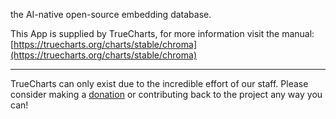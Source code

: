 the AI-native open-source embedding database.

This App is supplied by TrueCharts, for more information visit the manual: [https://truecharts.org/charts/stable/chroma](https://truecharts.org/charts/stable/chroma)

---

TrueCharts can only exist due to the incredible effort of our staff.
Please consider making a [donation](https://truecharts.org/sponsor) or contributing back to the project any way you can!
